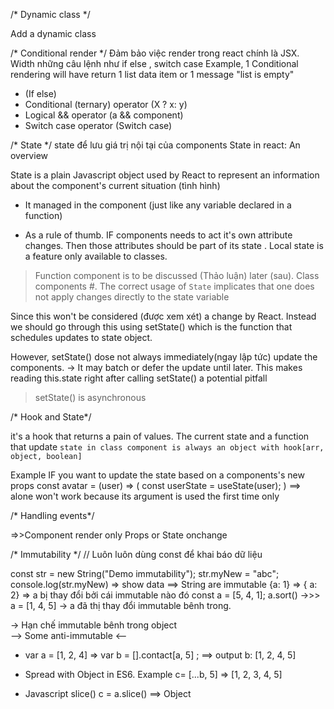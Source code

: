 /* Dynamic class */

Add a dynamic class

/* Conditional render */
Đảm bảo việc render trong react chính là JSX. Width những câu lệnh như if else , switch case
Example, 1 Conditional rendering will have return 1 list data item or 1 message "list is empty"
+ (If else)
+ Conditional (ternary) operator (X ?  x: y)
+ Logical && operator (a && component)
+ Switch case operator (Switch case)


/* State */
state để lưu giá trị nội tại của components 
State in react: An overview

State is a plain Javascript object used by React to represent an information about the component's current situation (tình hình)
+ It managed in the component (just like any variable declared in a function)

- As a rule of thumb. 
IF components needs to act it's own attribute changes. Then those attributes should be part of its state . Local state is a feature only available to classes.
> Function component is to be discussed (Thảo luận) later (sau).
>Class components #.
The correct usage of `State` implicates that one does not apply changes directly to the state variable 

Since this won't be considered (được xem xét) a change by React.
Instead we should go through this using setState() which is the function that schedules updates to state object.

However, setState() dose not always immediately(ngay lập tức) update the components.
-> It may batch or defer the update until later. This makes reading this.state right after calling setState() a potential pitfall
> setState() is asynchronous 

/* Hook and State*/

it's a hook that returns a pain of values. The current state and a function that update 
`state in class component is always an object with hook[arr, object, boolean]`

Example 
IF you want to update the state based on a components's new props
const avatar = (user) => (
    const userState  = useState(user);
)
==> alone won't work because its argument is used the first time only


/* Handling events*/

=>>Component render only Props or State onchange

/* Immutability */
// Luôn luôn dùng const để khai báo dữ liệu

const str = new String("Demo immutability");
str.myNew = "abc";
console.log(str.myNew) => show data
==> String are immutable
{a: 1} => { a: 2} => a bị thay đổi bởi cái immutable nào đó
const a = [5, 4, 1];
a.sort()
->>> a  = [1, 4, 5] -> a đã thị thay đổi immutable bênh trong.

-> Hạn chế immutable bênh trong object  
--> Some anti-immutable <--
+ var a = [1, 2, 4]  => var b = [].contact[a, 5] ;   ==> output b: [1, 2, 4, 5] 
 + Spread with Object in ES6. 
 Example c= [...b, 5] => [1, 2, 3, 4, 5]

 + Javascript slice()
 c = a.slice()
==> Object 